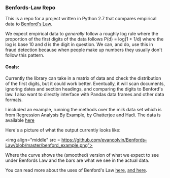 ### Benfords-Law Repo

This is a repo for a project written in Python 2.7 that compares empirical data to [Benford's Law](https://en.wikipedia.org/wiki/Benford%27s_law).

We expect empirical data to *generally* follow a roughly log rule where the proportion of the first digits of the data follows P(d) = log(1 + 1/d) where the log is base 10 and d is the digit in question. We can, and do, use this in fraud detection because when people make up numbers they usually don't follow this pattern.

#### Goals:
Currently the library can take in a matrix of data and check the distribution of the first digits, but it could work better. Eventually, it will scan documents, ignoring dates and section headings, and comparing the digits to Benford's law. I also want to directly interface with Pandas data frames and other data formats.

I included an example, running the methods over the milk data set which is from Regression Analysis By Example, by Chatterjee and Hadi. The data is available [here](http://www1.aucegypt.edu/faculty/hadi/RABE5/Data5/P004.txt)

Here's a picture of what the output currently looks like:

<img align="middle" src = https://github.com/evancolvin/Benfords-Law/blob/master/benford_example.png">

<!---
<div style = "text-align:center"><img src = "https://github.com/evancolvin/Benfords-Law/blob/master/benford_example.png" /></div>
--->
<!---
![alt text](https://github.com/evancolvin/Benfords-Law/blob/master/benford_example.png)
--->
Where the curve shows the (smoothed) version of what we expect to see under Benfords Law and the bars are what we see in the actual data.

You can read more about the uses of Benford's Law [here](http://www.journalofaccountancy.com/issues/1999/may/nigrini.html), [and here](http://mathworld.wolfram.com/BenfordsLaw.html).
